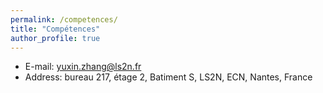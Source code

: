 ```yaml
---
permalink: /competences/
title: "Compétences"
author_profile: true
---
```


* E-mail: yuxin.zhang@ls2n.fr
* Address: bureau 217, étage 2, Batiment S, LS2N, ECN, Nantes, France
